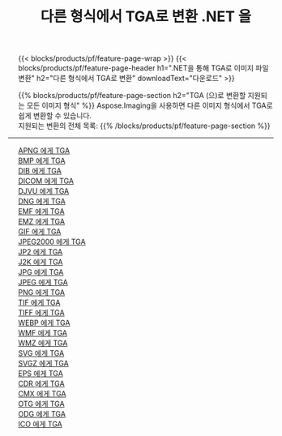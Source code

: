 ﻿---
title: 다른 형식에서 TGA로 변환 .NET 을 
weight: 3920
url: /ko/net/conversion/to/tga 
lang: ko
langdirlevel: 2
locales: zh-hans,ja,it,ru,de,es,fr,nl,id,lt,pl,pt,vi,tr,ko,zh-hant,ar,hi,th,sv,cs,uk,he
description: Aspose.Imaging을 사용하면 다른 형식에서 TGA로 쉽게 변환할 수 있습니다.
---

{{< blocks/products/pf/feature-page-wrap >}}
{{< blocks/products/pf/feature-page-header h1=".NET을 통해 TGA로 이미지 파일 변환" h2="다른 형식에서 TGA로 변환" downloadText="다운로드" >}}


{{% blocks/products/pf/feature-page-section  h2="TGA (으)로 변환할 지원되는 모든 이미지 형식" %}}
Aspose.Imaging을 사용하면 다른 이미지 형식에서 TGA로 쉽게 변환할 수 있습니다.
<br/>
지원되는 변환의 전체 목록:
{{% /blocks/products/pf/feature-page-section %}}
<div class="container-fluid productfamilypage bg-gray">
    <div class="convertypes bg-gray agp-content section">
        <div class="container">
		<hr style="margin-left:-20px;"/>
		<div class="row other-converters">
		    <div class='col-md-2 other-converter remove-lp remove-rp'><a href="/imaging/ko/net/conversion/apng-to-tga" >APNG 에게 TGA</a></div>
<div class='col-md-2 other-converter remove-lp remove-rp'><a href="/imaging/ko/net/conversion/bmp-to-tga" >BMP 에게 TGA</a></div>
<div class='col-md-2 other-converter remove-lp remove-rp'><a href="/imaging/ko/net/conversion/dib-to-tga" >DIB 에게 TGA</a></div>
<div class='col-md-2 other-converter remove-lp remove-rp'><a href="/imaging/ko/net/conversion/dicom-to-tga" >DICOM 에게 TGA</a></div>
<div class='col-md-2 other-converter remove-lp remove-rp'><a href="/imaging/ko/net/conversion/djvu-to-tga" >DJVU 에게 TGA</a></div>
<div class='col-md-2 other-converter remove-lp remove-rp'><a href="/imaging/ko/net/conversion/dng-to-tga" >DNG 에게 TGA</a></div>
<div class='col-md-2 other-converter remove-lp remove-rp'><a href="/imaging/ko/net/conversion/emf-to-tga" >EMF 에게 TGA</a></div>
<div class='col-md-2 other-converter remove-lp remove-rp'><a href="/imaging/ko/net/conversion/emz-to-tga" >EMZ 에게 TGA</a></div>
<div class='col-md-2 other-converter remove-lp remove-rp'><a href="/imaging/ko/net/conversion/gif-to-tga" >GIF 에게 TGA</a></div>
<div class='col-md-2 other-converter remove-lp remove-rp'><a href="/imaging/ko/net/conversion/jpeg2000-to-tga" >JPEG2000 에게 TGA</a></div>
<div class='col-md-2 other-converter remove-lp remove-rp'><a href="/imaging/ko/net/conversion/jp2-to-tga" >JP2 에게 TGA</a></div>
<div class='col-md-2 other-converter remove-lp remove-rp'><a href="/imaging/ko/net/conversion/j2k-to-tga" >J2K 에게 TGA</a></div>
<div class='col-md-2 other-converter remove-lp remove-rp'><a href="/imaging/ko/net/conversion/jpg-to-tga" >JPG 에게 TGA</a></div>
<div class='col-md-2 other-converter remove-lp remove-rp'><a href="/imaging/ko/net/conversion/jpeg-to-tga" >JPEG 에게 TGA</a></div>
<div class='col-md-2 other-converter remove-lp remove-rp'><a href="/imaging/ko/net/conversion/png-to-tga" >PNG 에게 TGA</a></div>
<div class='col-md-2 other-converter remove-lp remove-rp'><a href="/imaging/ko/net/conversion/tif-to-tga" >TIF 에게 TGA</a></div>
<div class='col-md-2 other-converter remove-lp remove-rp'><a href="/imaging/ko/net/conversion/tiff-to-tga" >TIFF 에게 TGA</a></div>
<div class='col-md-2 other-converter remove-lp remove-rp'><a href="/imaging/ko/net/conversion/webp-to-tga" >WEBP 에게 TGA</a></div>
<div class='col-md-2 other-converter remove-lp remove-rp'><a href="/imaging/ko/net/conversion/wmf-to-tga" >WMF 에게 TGA</a></div>
<div class='col-md-2 other-converter remove-lp remove-rp'><a href="/imaging/ko/net/conversion/wmz-to-tga" >WMZ 에게 TGA</a></div>
<div class='col-md-2 other-converter remove-lp remove-rp'><a href="/imaging/ko/net/conversion/svg-to-tga" >SVG 에게 TGA</a></div>
<div class='col-md-2 other-converter remove-lp remove-rp'><a href="/imaging/ko/net/conversion/svgz-to-tga" >SVGZ 에게 TGA</a></div>
<div class='col-md-2 other-converter remove-lp remove-rp'><a href="/imaging/ko/net/conversion/eps-to-tga" >EPS 에게 TGA</a></div>
<div class='col-md-2 other-converter remove-lp remove-rp'><a href="/imaging/ko/net/conversion/cdr-to-tga" >CDR 에게 TGA</a></div>
<div class='col-md-2 other-converter remove-lp remove-rp'><a href="/imaging/ko/net/conversion/cmx-to-tga" >CMX 에게 TGA</a></div>
<div class='col-md-2 other-converter remove-lp remove-rp'><a href="/imaging/ko/net/conversion/otg-to-tga" >OTG 에게 TGA</a></div>
<div class='col-md-2 other-converter remove-lp remove-rp'><a href="/imaging/ko/net/conversion/odg-to-tga" >ODG 에게 TGA</a></div>
<div class='col-md-2 other-converter remove-lp remove-rp'><a href="/imaging/ko/net/conversion/ico-to-tga" >ICO 에게 TGA</a></div>
                </div>
        </div>
    </div>
</div>
<br/>

